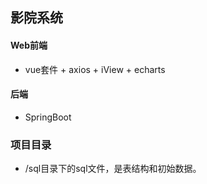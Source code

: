 ## 影院系统

#### Web前端

- vue套件 + axios + iView + echarts

#### 后端

- SpringBoot


### 项目目录

- /sql目录下的sql文件，是表结构和初始数据。